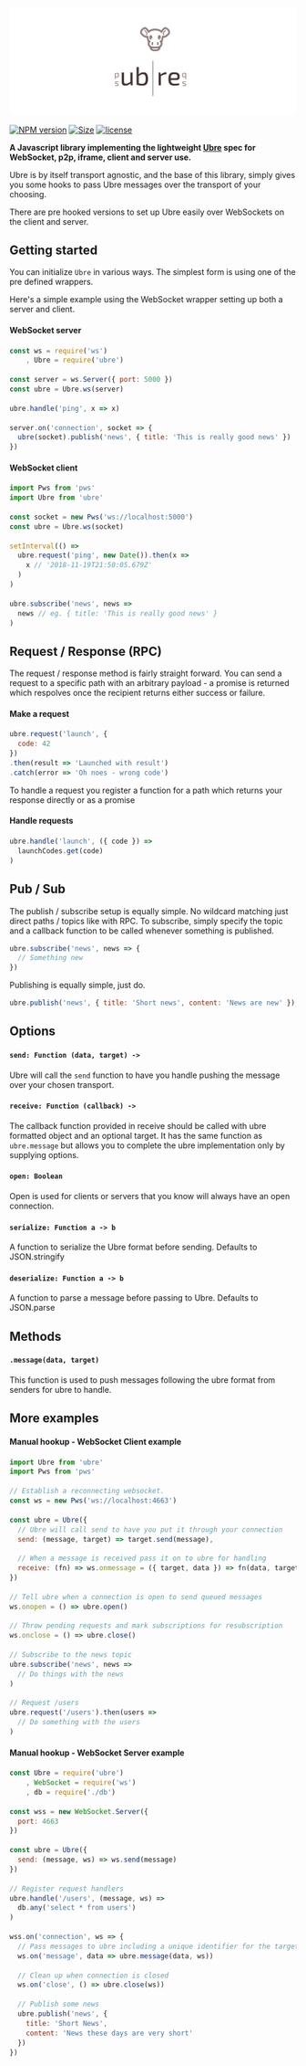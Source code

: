 ![ubre](ubre.svg)

[![NPM version](https://img.shields.io/npm/v/ubre.svg)](https://www.npmjs.com/package/ubre)
[![Size](https://img.shields.io/bundlephobia/minzip/ubre.svg)]()
[![license](https://img.shields.io/github/license/porsager/ubre.svg)]()

**A Javascript library implementing the lightweight [Ubre](UBRE.md) spec for WebSocket, p2p, iframe, client and server use.**

Ubre is by itself transport agnostic, and the base of this library, simply gives you some hooks to pass Ubre messages over the transport of your choosing.

There are pre hooked versions to set up Ubre easily over WebSockets on the client and server.

## Getting started
You can initialize `Ubre` in various ways. The simplest form is using one of the pre defined wrappers.

Here's a simple example using the WebSocket wrapper setting up both a server and client.

#### WebSocket server
```js
const ws = require('ws')
    , Ubre = require('ubre')

const server = ws.Server({ port: 5000 })
const ubre = Ubre.ws(server)

ubre.handle('ping', x => x)

server.on('connection', socket => {
  ubre(socket).publish('news', { title: 'This is really good news' })
})
```

#### WebSocket client
```js
import Pws from 'pws'
import Ubre from 'ubre'

const socket = new Pws('ws://localhost:5000')
const ubre = Ubre.ws(socket)

setInterval(() =>
  ubre.request('ping', new Date()).then(x =>
    x // '2018-11-19T21:50:05.679Z'
  )
)

ubre.subscribe('news', news =>
  news // eg. { title: 'This is really good news' }
)
```

## Request / Response (RPC)

The request / response method is fairly straight forward. You can send a request to a specific path with an arbitrary payload - a promise is returned which respolves once the recipient returns either success or failure.

#### Make a request
```js
ubre.request('launch', {
  code: 42
})
.then(result => 'Launched with result')
.catch(error => 'Oh noes - wrong code')
```

To handle a request you register a function for a path which returns your response directly or as a promise
#### Handle requests
```js
ubre.handle('launch', ({ code }) =>
  launchCodes.get(code)
)
```

## Pub / Sub

The publish / subscribe setup is equally simple. No wildcard matching just direct paths / topics like with RPC. To subscribe, simply specify the topic and a callback function to be called whenever something is published.

```js
ubre.subscribe('news', news => {
  // Something new
})
```

Publishing is equally simple, just do.
```js
ubre.publish('news', { title: 'Short news', content: 'News are new' })
```

## Options

#### `send: Function (data, target) -> `
Ubre will call the `send` function to have you handle pushing the message over your chosen transport.

#### `receive: Function (callback) -> `
The callback function provided in receive should be called with ubre formatted object and an optional target. It has the same function as `ubre.message` but allows you to complete the ubre implementation only by supplying options.

#### `open: Boolean`
Open is used for clients or servers that you know will always have an open connection.

#### `serialize: Function a -> b`
A function to serialize the Ubre format before sending. Defaults to JSON.stringify

#### `deserialize: Function a -> b`
A function to parse a message before passing to Ubre. Defaults to JSON.parse

## Methods

#### `.message(data, target)`
This function is used to push messages following the ubre format from senders for ubre to handle. 

## More examples

#### Manual hookup - WebSocket Client example

```js
import Ubre from 'ubre'
import Pws from 'pws'

// Establish a reconnecting websocket.
const ws = new Pws('ws://localhost:4663')

const ubre = Ubre({
  // Ubre will call send to have you put it through your connection
  send: (message, target) => target.send(message),
  
  // When a message is received pass it on to ubre for handling
  receive: (fn) => ws.onmessage = ({ target, data }) => fn(data, target)
})

// Tell ubre when a connection is open to send queued messages
ws.onopen = () => ubre.open()

// Throw pending requests and mark subscriptions for resubscription
ws.onclose = () => ubre.close()

// Subscribe to the news topic
ubre.subscribe('news', news =>
  // Do things with the news
)

// Request /users
ubre.request('/users').then(users =>
  // Do something with the users
)
```

#### Manual hookup - WebSocket Server example

```js
const Ubre = require('ubre')
    , WebSocket = require('ws')
    , db = require('./db')

const wss = new WebSocket.Server({
  port: 4663
})

const ubre = Ubre({
  send: (message, ws) => ws.send(message)
})

// Register request handlers
ubre.handle('/users', (message, ws) =>
  db.any('select * from users')
)

wss.on('connection', ws => {
  // Pass messages to ubre including a unique identifier for the target
  ws.on('message', data => ubre.message(data, ws))

  // Clean up when connection is closed
  ws.on('close', () => ubre.close(ws))

  // Publish some news
  ubre.publish('news', {
    title: 'Short News',
    content: 'News these days are very short'
  })
})
```


